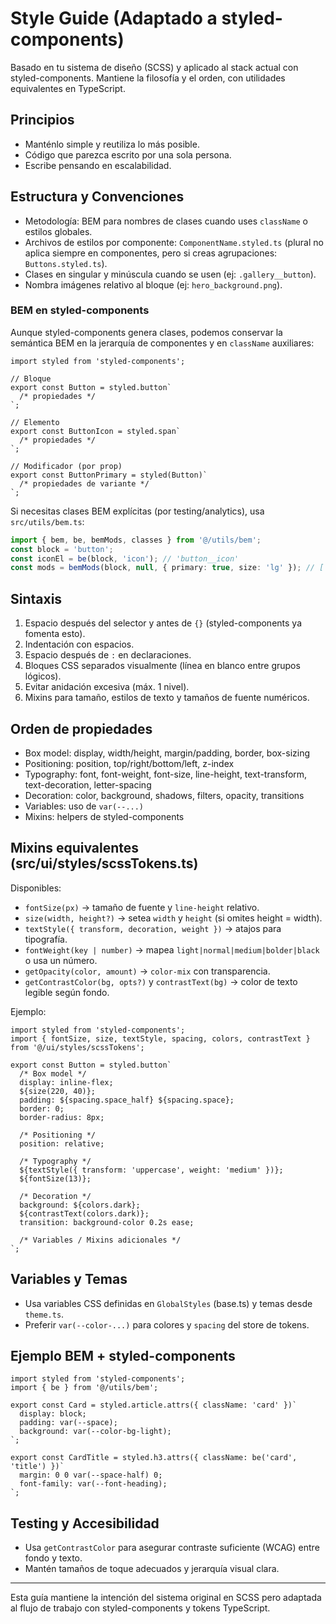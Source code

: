# Style Guide (Adaptado a styled-components)

Basado en tu sistema de diseño (SCSS) y aplicado al stack actual con styled-components. Mantiene la filosofía y el orden, con utilidades equivalentes en TypeScript.

## Principios

- Manténlo simple y reutiliza lo más posible.
- Código que parezca escrito por una sola persona.
- Escribe pensando en escalabilidad.

## Estructura y Convenciones

- Metodología: BEM para nombres de clases cuando uses `className` o estilos globales.
- Archivos de estilos por componente: `ComponentName.styled.ts` (plural no aplica siempre en componentes, pero si creas agrupaciones: `Buttons.styled.ts`).
- Clases en singular y minúscula cuando se usen (ej: `.gallery__button`).
- Nombra imágenes relativo al bloque (ej: `hero_background.png`).

### BEM en styled-components

Aunque styled-components genera clases, podemos conservar la semántica BEM en la jerarquía de componentes y en `className` auxiliares:

```tsx
import styled from 'styled-components';

// Bloque
export const Button = styled.button`
  /* propiedades */
`;

// Elemento
export const ButtonIcon = styled.span`
  /* propiedades */
`;

// Modificador (por prop)
export const ButtonPrimary = styled(Button)`
  /* propiedades de variante */
`;
```

Si necesitas clases BEM explícitas (por testing/analytics), usa `src/utils/bem.ts`:

```ts
import { bem, be, bemMods, classes } from '@/utils/bem';
const block = 'button';
const iconEl = be(block, 'icon'); // 'button__icon'
const mods = bemMods(block, null, { primary: true, size: 'lg' }); // ['button--primary', 'button--size-lg']
```

## Sintaxis

1. Espacio después del selector y antes de `{}` (styled-components ya fomenta esto).
2. Indentación con espacios.
3. Espacio después de `:` en declaraciones.
4. Bloques CSS separados visualmente (línea en blanco entre grupos lógicos).
5. Evitar anidación excesiva (máx. 1 nivel).
6. Mixins para tamaño, estilos de texto y tamaños de fuente numéricos.

## Orden de propiedades

- Box model: display, width/height, margin/padding, border, box-sizing
- Positioning: position, top/right/bottom/left, z-index
- Typography: font, font-weight, font-size, line-height, text-transform, text-decoration, letter-spacing
- Decoration: color, background, shadows, filters, opacity, transitions
- Variables: uso de `var(--...)`
- Mixins: helpers de styled-components

## Mixins equivalentes (src/ui/styles/scssTokens.ts)

Disponibles:
- `fontSize(px)` → tamaño de fuente y `line-height` relativo.
- `size(width, height?)` → setea `width` y `height` (si omites height = width).
- `textStyle({ transform, decoration, weight })` → atajos para tipografía.
- `fontWeight(key | number)` → mapea `light|normal|medium|bolder|black` o usa un número.
- `getOpacity(color, amount)` → `color-mix` con transparencia.
- `getContrastColor(bg, opts?)` y `contrastText(bg)` → color de texto legible según fondo.

Ejemplo:

```tsx
import styled from 'styled-components';
import { fontSize, size, textStyle, spacing, colors, contrastText } from '@/ui/styles/scssTokens';

export const Button = styled.button`
  /* Box model */
  display: inline-flex;
  ${size(220, 40)};
  padding: ${spacing.space_half} ${spacing.space};
  border: 0;
  border-radius: 8px;

  /* Positioning */
  position: relative;

  /* Typography */
  ${textStyle({ transform: 'uppercase', weight: 'medium' })};
  ${fontSize(13)};

  /* Decoration */
  background: ${colors.dark};
  ${contrastText(colors.dark)};
  transition: background-color 0.2s ease;

  /* Variables / Mixins adicionales */
`;
```

## Variables y Temas

- Usa variables CSS definidas en `GlobalStyles` (base.ts) y temas desde `theme.ts`.
- Preferir `var(--color-...)` para colores y `spacing` del store de tokens.

## Ejemplo BEM + styled-components

```tsx
import styled from 'styled-components';
import { be } from '@/utils/bem';

export const Card = styled.article.attrs({ className: 'card' })`
  display: block;
  padding: var(--space);
  background: var(--color-bg-light);
`;

export const CardTitle = styled.h3.attrs({ className: be('card', 'title') })`
  margin: 0 0 var(--space-half) 0;
  font-family: var(--font-heading);
`;
```

## Testing y Accesibilidad

- Usa `getContrastColor` para asegurar contraste suficiente (WCAG) entre fondo y texto.
- Mantén tamaños de toque adecuados y jerarquía visual clara.

---

Esta guía mantiene la intención del sistema original en SCSS pero adaptada al flujo de trabajo con styled-components y tokens TypeScript.
